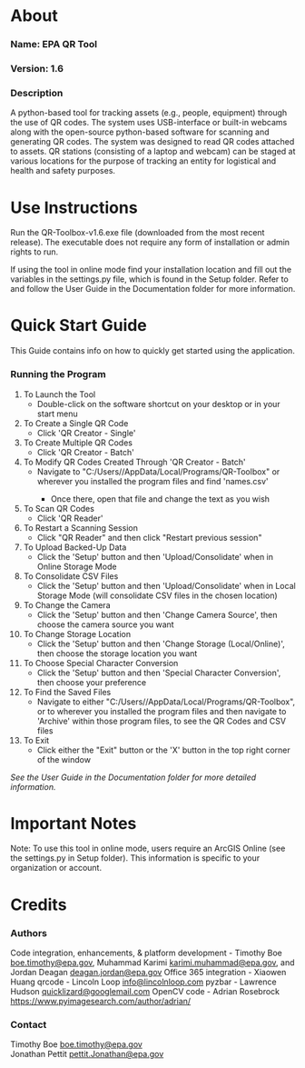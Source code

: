 # About
### Name: EPA QR Tool
### Version: 1.6

### Description
A python-based tool for tracking assets (e.g., people, equipment) through the use of QR codes. The system uses USB-interface or built-in webcams along with the open-source python-based software for scanning and generating QR codes. The system was designed to read QR codes attached to assets. QR stations (consisting of a laptop and webcam) can be staged at various locations for the purpose of tracking an entity for logistical and health and safety purposes.

# Use Instructions
Run the QR-Toolbox-v1.6.exe file (downloaded from the most recent release). The executable does not require any form of installation or admin rights to run.

If using the tool in online mode find your installation location and fill out the variables in the settings.py file, which is found in the Setup folder.
Refer to and follow the User Guide in the Documentation folder for more information.

# Quick Start Guide
This Guide contains info on how to quickly get started using the application.

### Running the Program
1. To Launch the Tool
   - Double-click on the software shortcut on your desktop or in your start menu
2. To Create a Single QR Code
    - Click 'QR Creator - Single'
3. To Create Multiple QR Codes
    - Click 'QR Creator - Batch'
4. To Modify QR Codes Created Through 'QR Creator - Batch' 
    - Navigate to "C:/Users/<yourusername>/AppData/Local/Programs/QR-Toolbox" or wherever you installed the program files
and find 'names.csv'
        - Once there, open that file and change the text as you wish
5. To Scan QR Codes
    - Click 'QR Reader'
6. To Restart a Scanning Session
    - Click "QR Reader" and then click "Restart previous session"
7. To Upload Backed-Up Data
    - Click the 'Setup' button and then 'Upload/Consolidate' when in Online Storage Mode
8. To Consolidate CSV Files
    - Click the 'Setup' button and then 'Upload/Consolidate' when in Local Storage Mode (will consolidate CSV files in the chosen location)
9. To Change the Camera
    - Click the 'Setup' button and then 'Change Camera Source', then choose the camera source you want
10. To Change Storage Location
    - Click the 'Setup' button and then 'Change Storage (Local/Online)', then choose the storage location you want
11. To Choose Special Character Conversion
    - Click the 'Setup' button and then 'Special Character Conversion', then choose your preference
12. To Find the Saved Files
    - Navigate to either "C:/Users/<yourusername>/AppData/Local/Programs/QR-Toolbox", or to wherever you installed the program files and then navigate
to 'Archive' within those program files, to see the QR Codes and CSV files
13. To Exit
    - Click either the "Exit" button or the 'X' button in the top right corner of the window

_See the User Guide in the Documentation folder for more detailed information._

# Important Notes
Note: To use this tool in online mode, users require an ArcGIS Online (see the settings.py in Setup folder). 
This information is specific to your organization or account.

# Credits
### Authors 
Code integration, enhancements, & platform development - Timothy Boe boe.timothy@epa.gov, Muhammad Karimi 
karimi.muhammad@epa.gov, and Jordan Deagan deagan.jordan@epa.gov
Office 365 integration - Xiaowen Huang
qrcode - Lincoln Loop info@lincolnloop.com
pyzbar - Lawrence Hudson quicklizard@googlemail.com
OpenCV code - Adrian Rosebrock https://www.pyimagesearch.com/author/adrian/

### Contact 
Timothy Boe boe.timothy@epa.gov   
Jonathan Pettit pettit.Jonathan@epa.gov